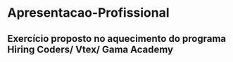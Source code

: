 # Apresentacao-Profissional
## Exercício proposto no aquecimento do programa Hiring Coders/  Vtex/ Gama Academy
